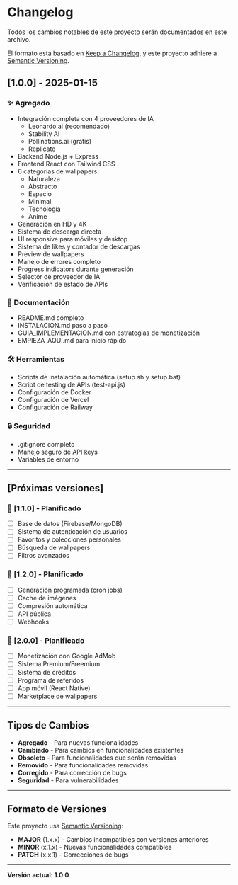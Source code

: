 # Changelog

Todos los cambios notables de este proyecto serán documentados en este archivo.

El formato está basado en [Keep a Changelog](https://keepachangelog.com/es-ES/1.0.0/),
y este proyecto adhiere a [Semantic Versioning](https://semver.org/lang/es/).

## [1.0.0] - 2025-01-15

### ✨ Agregado
- Integración completa con 4 proveedores de IA
  - Leonardo.ai (recomendado)
  - Stability AI
  - Pollinations.ai (gratis)
  - Replicate
- Backend Node.js + Express
- Frontend React con Tailwind CSS
- 6 categorías de wallpapers:
  - Naturaleza
  - Abstracto
  - Espacio
  - Minimal
  - Tecnología
  - Anime
- Generación en HD y 4K
- Sistema de descarga directa
- UI responsive para móviles y desktop
- Sistema de likes y contador de descargas
- Preview de wallpapers
- Manejo de errores completo
- Progress indicators durante generación
- Selector de proveedor de IA
- Verificación de estado de APIs

### 📖 Documentación
- README.md completo
- INSTALACION.md paso a paso
- GUIA_IMPLEMENTACION.md con estrategias de monetización
- EMPIEZA_AQUI.md para inicio rápido

### 🛠️ Herramientas
- Scripts de instalación automática (setup.sh y setup.bat)
- Script de testing de APIs (test-api.js)
- Configuración de Docker
- Configuración de Vercel
- Configuración de Railway

### 🔒 Seguridad
- .gitignore completo
- Manejo seguro de API keys
- Variables de entorno

---

## [Próximas versiones]

### 🎯 [1.1.0] - Planificado
- [ ] Base de datos (Firebase/MongoDB)
- [ ] Sistema de autenticación de usuarios
- [ ] Favoritos y colecciones personales
- [ ] Búsqueda de wallpapers
- [ ] Filtros avanzados

### 🎯 [1.2.0] - Planificado
- [ ] Generación programada (cron jobs)
- [ ] Cache de imágenes
- [ ] Compresión automática
- [ ] API pública
- [ ] Webhooks

### 🎯 [2.0.0] - Planificado
- [ ] Monetización con Google AdMob
- [ ] Sistema Premium/Freemium
- [ ] Sistema de créditos
- [ ] Programa de referidos
- [ ] App móvil (React Native)
- [ ] Marketplace de wallpapers

---

## Tipos de Cambios

- **Agregado** - Para nuevas funcionalidades
- **Cambiado** - Para cambios en funcionalidades existentes
- **Obsoleto** - Para funcionalidades que serán removidas
- **Removido** - Para funcionalidades removidas
- **Corregido** - Para corrección de bugs
- **Seguridad** - Para vulnerabilidades

---

## Formato de Versiones

Este proyecto usa [Semantic Versioning](https://semver.org/lang/es/):

- **MAJOR** (1.x.x) - Cambios incompatibles con versiones anteriores
- **MINOR** (x.1.x) - Nuevas funcionalidades compatibles
- **PATCH** (x.x.1) - Correcciones de bugs

---

**Versión actual: 1.0.0**